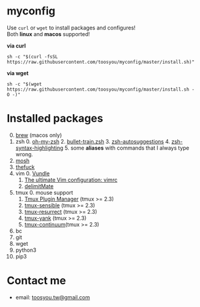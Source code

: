 # myconfig
Use `curl` or `wget` to install packages and configures!  
Both **linux** and **macos** supported!  
  
**via curl**
```shell
sh -c "$(curl -fsSL https://raw.githubusercontent.com/toosyou/myconfig/master/install.sh)"
```
  
**via wget**  
```shell
sh -c "$(wget https://raw.githubusercontent.com/toosyou/myconfig/master/install.sh -O -)"
```

# Installed packages
0. [brew](https://brew.sh/) (macos only)
1. zsh
    0. [oh-my-zsh](https://github.com/robbyrussell/oh-my-zsh)
    2. [bullet-train.zsh](https://github.com/caiogondim/bullet-train.zsh)
    3. [zsh-autosuggestions](https://github.com/zsh-users/zsh-autosuggestions)
    4. [zsh-syntax-highlighting](https://github.com/zsh-users/zsh-syntax-highlighting)
    5. some **aliases** with commands that I always type wrong.
1. [mosh](https://mosh.org/)
1. [thefuck](https://github.com/nvbn/thefuck)
1. vim
    0. [Vundle](https://github.com/VundleVim/Vundle.vim)
    1. [The ultimate Vim configuration: vimrc](https://github.com/amix/vimrc)
    2. [delimitMate](https://github.com/Raimondi/delimitMate)
1. tmux
    0. mouse support
    1. [Tmux Plugin Manager](https://github.com/tmux-plugins/tpm) (tmux >= 2.3)
    2. [tmux-sensible](https://github.com/tmux-plugins/tmux-sensible) (tmux >= 2.3)
    3. [tmux-resurrect](https://github.com/tmux-plugins/tmux-resurrect) (tmux >= 2.3)
    3. [tmux-yank](https://github.com/tmux-plugins/tmux-yank) (tmux >= 2.3)
    4. [tmux-continuum](https://github.com/tmux-plugins/tmux-continuum)(tmux >= 2.3)
1. bc
1. git
1. wget
1. python3
1. pip3

# Contact me
- email: toosyou.tw@gmail.com
